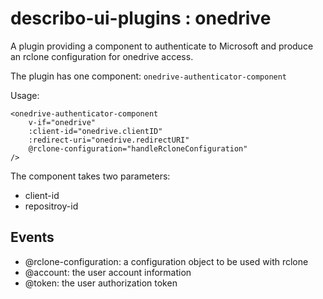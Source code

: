 # describo-ui-plugins : onedrive

A plugin providing a component to authenticate to Microsoft and produce an rclone configuration for onedrive access.

The plugin has one component: `onedrive-authenticator-component`

Usage:

```
<onedrive-authenticator-component
    v-if="onedrive"
    :client-id="onedrive.clientID"
    :redirect-uri="onedrive.redirectURI"
    @rclone-configuration="handleRcloneConfiguration"
/>
```

The component takes two parameters:

-   client-id
-   repositroy-id

## Events

-   @rclone-configuration: a configuration object to be used with rclone
-   @account: the user account information
-   @token: the user authorization token

